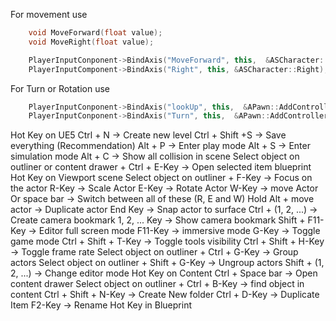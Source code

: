 For movement use 
```C++ title:In.h
	void MoveForward(float value);
	void MoveRight(float value);
```

``` C++ title:In.cppFile
	PlayerInputConponent->BindAxis("MoveForward", this,  &ASCharacter::MoveForward);
	PlayerInputComponent->BindAxis("Right", this, &ASCharacter::Right);	 
```

For Turn or Rotation use
``` C++ title:In.cppFile
	PlayerInputConponent->BindAxis("lookUp", this,  &APawn::AddControllerPitchInput); //For Y axis 
	PlayerInputConponent->BindAxis("Turn", this,  &APawn::AddControllerYawInput); //For X axis
```

Hot Key on UE5
	Ctrl + N -> Create new level
	Ctrl + Shift +S -> Save everything (Recommendation)
	Alt + P -> Enter play mode
	Alt + S -> Enter simulation mode
	Alt + C -> Show all collision in scene
	Select object on outliner or content drawer + Ctrl + E-Key -> Open selected item blueprint  
Hot Key on Viewport scene
	Select object on outliner + F-Key -> Focus on the actor
	R-Key -> Scale Actor
	E-Key -> Rotate Actor
	W-Key -> move Actor
		Or space bar -> Switch between all of these (R, E and W)
	Hold Alt + move actor -> Duplicate actor
	End Key -> Snap actor to surface
	Ctrl + (1, 2, ...) -> Create camera bookmark
	1, 2, ... Key -> Show camera bookmark
	Shift + F11-Key -> Editor full screen mode
	F11-Key -> immersive mode
	G-Key -> Toggle game mode
	Ctrl + Shift + T-Key -> Toggle tools visibility
	Ctrl + Shift + H-Key -> Toggle frame rate
	Select object on outliner + Ctrl + G-Key -> Group actors
	Select object on outliner + Shift + G-Key -> Ungroup actors
	Shift + (1, 2, ...) -> Change editor mode
Hot Key on Content
	Ctrl + Space bar -> Open content drawer
	Select object on outliner + Ctrl + B-Key -> find object in content
	Ctrl + Shift + N-Key -> Create New folder
	Ctrl + D-Key -> Duplicate Item 
	F2-Key -> Rename 
Hot Key in Blueprint